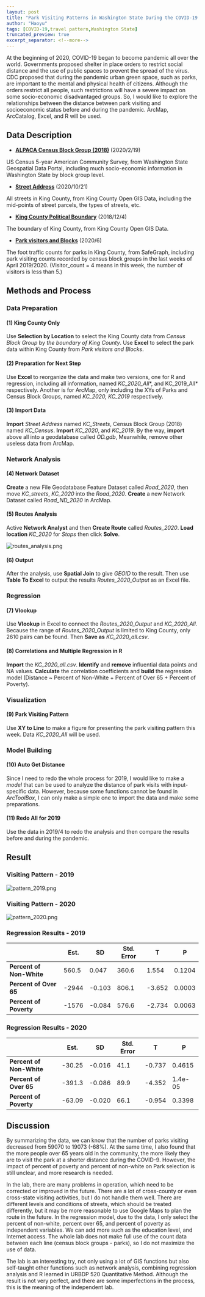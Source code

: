 ```yaml
---
layout: post
title: "Park Visiting Patterns in Washington State During the COVID-19 Pandemic"
author: "Haoyu"
tags: [COVID-19,travel pattern,Washington State]
truncated_preview: true
excerpt_separator: <!--more-->
---
```


At the beginning of 2020, COVID-19 began to become pandemic all over the world. Governments proposed shelter in place orders to restrict social distance and the use of public spaces to prevent the spread of the virus. CDC proposed that during the pandemic urban green space, such as parks, are important to the mental and physical health of citizens. Although the orders restrict all people, such restrictions will have a severe impact on some socio-economic disadvantaged groups. So, I would like to explore the relationships between the distance between park visiting and socioeconomic status before and during the pandemic. ArcMap, ArcCatalog, Excel, and R will be used. 

<!--more-->

## Data Description

* [**ALPACA Census Block Group (2018)**](https://geo.wa.gov/datasets/WSDOT::wsdot-alpaca-census-block-group-2018?geometry=-126.311%2C46.611%2C-118.609%2C47.916) (2020/2/19)

US Census 5-year American Community Survey, from Washington State Geospatial Data Portal, including much socio-economic information in Washington State by block group level. 

* [**Street Address**](https://gis-kingcounty.opendata.arcgis.com/datasets/street-address-st-address-line) (2020/10/21) 

All streets in King County, from King County Open GIS Data, including the mid-points of street parcels, the types of streets, etc. 

* [**King County Political Boundary**](https://gis-kingcounty.opendata.arcgis.com/datasets/king-county-political-boundary-no-waterbodies-kingco-area) (2018/12/4)

The boundary of King County, from King County Open GIS Data.

* [**Park visitors and Blocks**](https://www.safegraph.com/weekly-foot-traffic-patterns) (2020/6)

The foot traffic counts for parks in King County, from SafeGraph, including park visiting counts recorded by census block groups in the last weeks of April 2019/2020. (Visitor_count = 4 means in this week, the number of visitors is less than 5.)

## Methods and Process

### Data Preparation

#### (1)  King County Only

Use **Selection by Location** to select the King County data from *Census Block Group* by *the boundary of King County*. Use **Excel** to select the park data within King County from *Park visitors and Blocks*. 

#### (2)  Preparation for Next Step

Use **Excel** to reorganize the data and make two versions, one for R and regression, including all information, named *KC_2020_All**, and KC_2019_All* respectively. Another is for ArcMap, only including the XYs of Parks and Census Block Groups, named *KC_2020, KC_2019* respectively.

#### (3)  Import Data

**Import** *Street Address* named *KC_Streets*, Census Block Group (2018) named *KC_Census*. **Import** *KC_2020*, and *KC_2019*. By the way, **import** above all into a geodatabase called *OD.gdb*, Meanwhile, remove other useless data from ArcMap. 

### Network Analysis

#### (4)  Network Dataset

**Create** a new File Geodatabase Feature Dataset called *Road_2020*, then move *KC_streets*, *KC_2020* into the *Road_2020*. **Create** a new Network Dataset called *Road_ND_2020* in ArcMap.

#### (5)  Routes Analysis

Active **Network Analyst** and then **Create Route** called *Routes_2020*. **Load location** *KC_2020* for *Stops* then click **Solve**.

![routes_analysis.png](https://raw.githubusercontent.com/yohaoyu/image_repo/main/2022/08/18-18-17-23-routes_analysis.png)

#### (6)  Output

After the analysis, use **Spatial Join** to give *GEOID* to the result. Then use **Table To Excel** to output the results *Routes_2020_Output* as an Excel file.

### Regression

#### (7)  Vlookup

Use **Vlookup** in Excel to connect the *Routes_2020_Output* and *KC_2020_All.* Because the range of *Routes_2020_Output* is limited to King County, only 2610 pairs can be found. Then **Save as** *KC_2020_all.csv*.

#### (8)  Correlations and Multiple Regression in R

**Import** the *KC_2020_all.csv*. **Identify** and **remove** influential data points and NA values. **Calculate** the correlation coefficients and **build** the regression model (Distance ~ Percent of Non-White + Percent of Over 65 + Percent of Poverty).

### Visualization

#### (9) Park Visiting Pattern

Use **XY to Line** to make a figure for presenting the park visiting pattern this week. Data *KC_2020_All* will be used.

### Model Building

#### (10) Auto Get Distance

Since I need to redo the whole process for 2019, I would like to make a *model* that can be used to analyze the distance of park visits with input-specific data. However, because some functions cannot be found in *ArcToolBox*, I can only make a simple one to import the data and make some preparations.

#### (11) Redo All for 2019

Use the data in 2019/4 to redo the analysis and then compare the results before and during the pandemic. 

## Result

### Visiting Pattern - 2019

![pattern_2019.png](https://raw.githubusercontent.com/yohaoyu/image_repo/main/2022/08/18-18-17-41-pattern_2019.png)

### Visiting Pattern - 2020

![pattern_2020.png](https://raw.githubusercontent.com/yohaoyu/image_repo/main/2022/08/18-18-17-51-pattern_2020.png)

### Regression Results - 2019

|                          | **Est.** | **SD** | **Std. Error** | **T**  | **P**  |
| ------------------------ | -------- | ------ | -------------- | ------ | ------ |
| **Percent of Non-White** | 560.5    | 0.047  | 360.6          | 1.554  | 0.1204 |
| **Percent of Over 65**   | -2944    | -0.103 | 806.1          | -3.652 | 0.0003 |
| **Percent of Poverty**   | -1576    | -0.084 | 576.6          | -2.734 | 0.0063 |

### Regression Results - 2020

|                           | **Est.** | **SD** | **Std. Error** | **T**  | **P**   |
| ------------------------- | -------- | ------ | -------------- | ------ | ------- |
| **Percent  of Non-White** | -30.25   | -0.016 | 41.1           | -0.737 | 0.4615  |
| **Percent of Over 65**    | -391.3   | -0.086 | 89.9           | -4.352 | 1.4e-05 |
| **Percent of Poverty**    | -63.09   | -0.020 | 66.1           | -0.954 | 0.3398  |

## Discussion

By summarizing the data, we can know that the number of parks visiting decreased from 59070 to 19073 (-68%). At the same time, I also found that the more people over 65 years old in the community, the more likely they are to visit the park at a shorter distance during the COVID-9. However, the impact of percent of poverty and percent of non-white on Park selection is still unclear, and more research is needed.

In the lab, there are many problems in operation, which need to be corrected or improved in the future. There are a lot of cross-county or even cross-state visiting activities, but I do not handle them well. There are different levels and conditions of streets, which should be treated differently, but it may be more reasonable to use Google Maps to plan the route in the future. In the regression model, due to the data, I only select the percent of non-white, percent over 65, and percent of poverty as independent variables. We can add more such as the education level, and Internet access. The whole lab does not make full use of the count data between each line (census block groups - parks), so I do not maximize the use of data.

The lab is an interesting try, not only using a lot of GIS functions but also self-taught other functions such as network analysis, combining regression analysis and R learned in URBDP 520 Quantitative Method. Although the result is not very perfect, and there are some imperfections in the process, this is the meaning of the independent lab.
